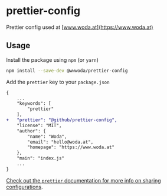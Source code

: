 # prettier-config
Prettier config used at [www.woda.at](https://www.woda.at)

## Usage

Install the package using `npm` (or `yarn`)

```sh
npm install --save-dev @wwwoda/prettier-config
```

Add the `prettier` key to your `package.json`

```diff
{
    ...
    "keywords": [
        "prettier"
    ],
+   "prettier": "@github/prettier-config",
    "license": "MIT",
    "author": {
        "name": "Woda",
        "email": "hello@woda.at",
        "homepage": "https://www.woda.at"
    },
    "main": "index.js"
    ...
}
```

[Check out the `prettier` documentation for more info on sharing configurations](https://prettier.io/docs/en/configuration.html#sharing-configurations).